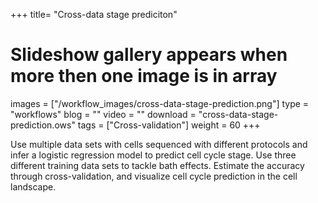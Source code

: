 +++
title= "Cross-data stage prediciton"
# Slideshow gallery appears when more then one image is in array
images =  ["/workflow_images/cross-data-stage-prediction.png"]
type = "workflows"
blog =  ""
video = ""
download = "cross-data-stage-prediction.ows"
tags = ["Cross-validation"]
weight = 60
+++

Use multiple data sets with cells sequenced with different protocols and infer a logistic regression model to predict cell cycle stage. Use three different training data sets to tackle bath effects. Estimate the accuracy through cross-validation, and visualize cell cycle prediction in the cell landscape.
